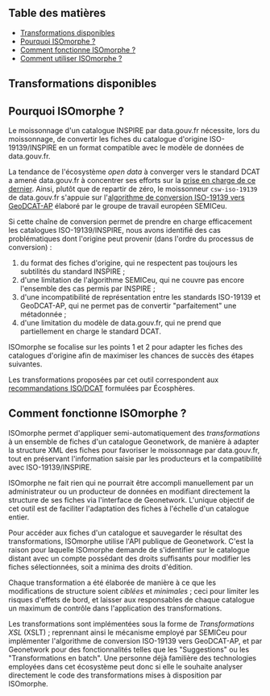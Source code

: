## Table des matières

- [Transformations disponibles](#transformations)
- [Pourquoi ISOmorphe ?](#pourquoi)
- [Comment fonctionne ISOmorphe ?](#comment)
- [Comment utiliser ISOmorphe ?](#tutoriel)

## <a name="transformations"></a>Transformations disponibles

<!-- insert:transformations_docs -->

## <a name="pourquoi"></a>Pourquoi ISOmorphe ?

Le moissonnage d'un catalogue INSPIRE par data.gouv.fr nécessite, lors du moissonnage, de convertir les fiches du catalogue d'origine ISO-19139/INSPIRE en un format compatible avec le modèle de données de data.gouv.fr.

La tendance de l'écosystème *open data* à converger vers le standard DCAT a amené data.gouv.fr à concentrer ses efforts sur la [prise en charge de ce dernier](https://doc.data.gouv.fr/moissonnage/dcat/). Ainsi, plutôt que de repartir de zéro, le moissonneur `csw-iso-19139` de data.gouv.fr s'appuie sur l'[algorithme de conversion ISO-19139 vers GeoDCAT-AP](https://github.com/SEMICeu/iso-19139-to-dcat-ap/tree/geodcat-ap-2.0.0) élaboré par le groupe de travail européen SEMICeu.

Si cette chaîne de conversion permet de prendre en charge efficacement les catalogues ISO-19139/INSPIRE, nous avons identifié des cas problématiques dont l'origine peut provenir (dans l'ordre du processus de conversion)&nbsp;:

1. du format des fiches d'origine, qui ne respectent pas toujours les subtilités du standard INSPIRE&nbsp;;
2. d'une limitation de l'algorithme SEMICeu, qui ne couvre pas encore l'ensemble des cas permis par INSPIRE&nbsp;;
3. d'une incompatibilité de représentation entre les standards ISO-19139 et GeoDCAT-AP, qui ne permet pas de convertir "parfaitement" une métadonnée&nbsp;;
4. d'une limitation du modèle de data.gouv.fr, qui ne prend que partiellement en charge le standard DCAT.

ISOmorphe se focalise sur les points 1 et 2 pour adapter les fiches des catalogues d'origine afin de maximiser les chances de succès des étapes suivantes.

Les transformations proposées par cet outil correspondent aux [recommandations ISO/DCAT](https://ecospheres.gitbook.io/recommandations-iso-dcat) formulées par Écosphères.

## <a name="comment"></a>Comment fonctionne ISOmorphe ?

ISOmorphe permet d'appliquer semi-automatiquement des *transformations* à un ensemble de fiches d'un catalogue Geonetwork, de manière à adapter la structure XML des fiches pour favoriser le moissonnage par data.gouv.fr, tout en préservant l'information saisie par les producteurs et la compatibilité avec ISO-19139/INSPIRE.

ISOmorphe ne fait rien qui ne pourrait être accompli manuellement par un administrateur ou un producteur de données en modifiant directement la structure de ses fiches via l'interface de Geonetwork. L'unique objectif de cet outil est de faciliter l'adaptation des fiches à l'échelle d'un catalogue entier.

Pour accéder aux fiches d'un catalogue et sauvegarder le résultat des transformations, ISOmorphe utilise l'API publique de Geonetwork. C'est la raison pour laquelle ISOmorphe demande de s'identifier sur le catalogue distant avec un compte possédant des droits suffisants pour modifier les fiches sélectionnées, soit a minima des droits d'édition.

Chaque transformation a été élaborée de manière à ce que les modifications de structure soient *ciblées* et *minimales*&nbsp;; ceci pour limiter les risques d'effets de bord, et laisser aux responsables de chaque catalogue un maximum de contrôle dans l'application des transformations.

Les transformations sont implémentées sous la forme de *Transformations XSL* (XSLT)&nbsp;; reprennant ainsi le mécanisme employé par SEMICeu pour implémenter l'algorithme de conversion ISO-19139 vers GeoDCAT-AP, et par Geonetwork pour des fonctionnalités telles que les "Suggestions" ou les "Transformations en batch". Une personne déjà familière des technologies employées dans cet écosystème peut donc si elle le souhaite analyser directement le code des transformations mises à disposition par ISOmorphe.
